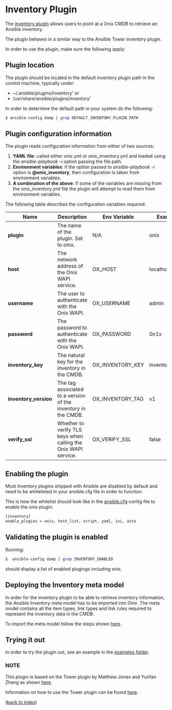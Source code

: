 # Inventory Plugin 

The [inventory plugin](./onix.py) allows users to point at a Onix CMDB to retrieve an Ansible inventory. 

The plugin behaves in a similar way to the Ansible Tower inventory plugin.

In order to use the plugin, make sure the following apply:

## Plugin location

The plugin should be located in the default inventory plugin path in the control machine, typically under:
 - ~/.ansible/plugins/inventory' or
 - /usr/share/ansible/plugins/inventory'
 
 In order to determine the default path in your system do the following:
 
```bash
$ ansible-config dump | grep DEFAULT_INVENTORY_PLUGIN_PATH
```

## Plugin configuration information

The plugin reads configuration information from either of two sources:

1. **YAML file**: called either onix.yml or onix_inventory.yml and loaded using the *ansible-playbook -i* option passing the file path.
2. **Environment variables**: if the option passed to *ansible-playbook -i* option is **@onix_inventory**, then configuration is taken from environment variables.
3. **A combination of the above**: if some of the variables are missing from the onix_inventory.yml file the plugin will attempt
to read them from environment variables.

The following table describes the configuration variables required:

|Name | Description | Env Variable | Example |
|---|---|---|---|
|**plugin**| The name of the plugin. Set to onix.| N/A| onix |
|**host**| The network address of the Onix WAPI service. | OX_HOST | localhost:8080 |
|**username**| The user to authenticate with the Onix WAPI. | OX_USERNAME| admin |
|**password**| The password to authenticate with the Onix WAPI. | OX_PASSWORD | 0n1x |
|**inventory_key**| The natural key for the inventory in the CMDB. | OX_INVENTORY_KEY | inventory_01 |
|**inventory_version**| The tag associated to a version of the inventory in the CMDB. | OX_INVENTORY_TAG | v1 |
|**verify_ssl**| Whether to verify TLS keys when calling the Onix WAPI service. | OX_VERIFY_SSL | false |

## Enabling the plugin

Most inventory plugins shipped with Ansible are disabled by default and need to be whitelisted in your ansible.cfg file 
in order to function. 

This is how the whitelist should look like in the [ansible.cfg](https://docs.ansible.com/ansible/latest/cli/ansible-config.html) 
config file to enable the onix plugin:
 
```bash
[inventory]
enable_plugins = onix, host_list, script, yaml, ini, auto
```

## Validating the plugin is enabled

Running: 
```bash
$  ansible-config dump | grep INVENTORY_ENABLED
```
should display a list of enabled plugings including onix.

## Deploying the Inventory meta model

In order for the inventory plugin to be able to retrieve inventory information, the Ansible Inventory meta model has to be imported into Onix.
The meta model contains all the item types, link types and link rules required to represent the inventory data in the CMDB.

To import the meta model follow the steps shown [here](./meta_model/readme.md).

## Trying it out

In order to try the plugin out, see an example in the [examples folder](./examples/readme.md).

### NOTE
This plugin is based on the Tower plugin by Matthew Jones and Yunfan Zhang as shown [here](https://github.com/ansible/ansible/blob/stable-2.7/lib/ansible/plugins/inventory/tower.py).

Information on how to use the Tower plugin can be found [here](https://docs.ansible.com/ansible/latest/plugins/inventory/tower.html).

([back to index](../../readme.md))